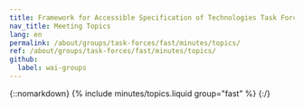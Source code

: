 ```yaml
---
title: Framework for Accessible Specification of Technologies Task Force Meeting Topics
nav_title: Meeting Topics
lang: en
permalink: /about/groups/task-forces/fast/minutes/topics/
ref: /about/groups/task-forces/fast/minutes/topics/
github:
  label: wai-groups
---
```


{::nomarkdown}
{% include minutes/topics.liquid group="fast" %}
{:/}